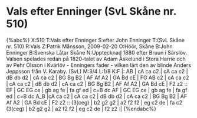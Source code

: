 # Vals efter Enninger (SvL Skåne nr. 510)

{%abc%}
X:510
T:Vals efter Enninger
S:efter John Enninger
T:(SvL Skåne nr. 510)
R:Vals
Z:Patrik Månsson, 2009-02-20
O:Höör, Skåne
B:John Enninger
B:Svenska Låtar Skåne
N:Upptecknad 1880 efter Bruun i Särslöv. Valsen spelades redan på 1820-talet av Adam Åskelund i Stora Harrie och av Pehr Olsson i Kvärlöv - Enningers fader - vilken lärt den av blinde Anders Jeppsson från V. Karaby. (SvL)
M:3/4
L:1/8
K:F
|: AB | cA ca c2 | cA ca c2 | dB db d2 | cA ca c2 |
BG Bg B2 | AF Af A2 | GA Bd cE | FG AB c2 |
cA ca c2 | cA ca c2 | dB db d2 | cA ca c2 | BG Bg B2 |
AF Af A2 | GA Bd cE | F2 z2 :: EF | GC EG ce |
gb ag fe | fa gf ed | c=B dc AF | GC EG ce |
gb ag fe | fa gf ed | c=B dc A_B |cA ca c2 |
cA ca c2 | dB db d2 | cA ca c2 | BG Bg B2 | AF Af A2 |
GA Bd cE | F2 z2 :: (3(ceg) | b2 g2 g2 | a2 f2 f2 |
eg c2 de | fa c2 (3(ceg) | b2 g2 g2 | a2 f2 f2 | eg c2 de | f2 z2 :|
{%endabc%}
